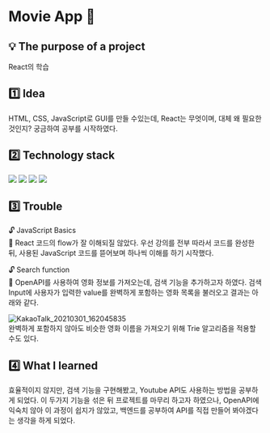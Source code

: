 # Movie App :movie_camera:
## :bulb: The purpose of a project
  React의 학습
  
## :one: Idea
  HTML, CSS, JavaScript로 GUI를 만들 수있는데, React는 무엇이며, 대체 왜 필요한 것인지? 궁금하여 공부를 시작하였다.  
##  :two: Technology stack
  <img src="https://img.shields.io/badge/HTML5-E34F26?style=flat&logo=HTML5&logoColor=white"/> <img src="https://img.shields.io/badge/CSS-1572B6?style=flat&logo=CSS3&logoColor=white"/> <img src="https://img.shields.io/badge/JavaScript-F7DF1E?style=flat&logo=JavaScript&logoColor=white"/> <img src="https://img.shields.io/badge/React-61DAFB?style=flat&logo=React&logoColor=white"/> 
##  :three: Trouble
  :unlock: JavaScript Basics     
  :key: React 코드의 flow가 잘 이해되질 않았다. 우선 강의를 전부 따라서 코드를 완성한 뒤, 사용된 JavaScript 코드를 뜯어보며 하나씩 이해를 하기 시작했다.  
    
  :unlock: Search function   
  :key: OpenAPI를 사용하여 영화 정보를 가져오는데, 검색 기능을 추가하고자 하였다. 검색 Input에 사용자가 입력한 value를 완벽하게 포함하는 영화 목록을 불러오고 결과는 아래와 같다.  
    
  ![KakaoTalk_20210301_162045835](https://user-images.githubusercontent.com/76645095/161973496-5c0d35a6-900b-4b31-8348-2c2cd467cba8.png)  
  완벽하게 포함하지 않아도 비슷한 영화 이름을 가져오기 위해 Trie 알고리즘을 적용할 수도 있다.  
##  :four: What I learned
  효율적이지 않지만, 검색 기능을 구현해봤고, Youtube API도 사용하는 방법을 공부하게 되었다. 이 두가지 기능을 섞은 뒤 프로젝트를 마무리 하고자 하였으나, OpenAPI에 익숙치 않아 이 과정이 쉽지가 않았고, 백엔드를 공부하여 API를 직접 만들어 봐야겠다는 생각을 하게 되었다. 
